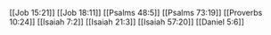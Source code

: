 [[Job 15:21]]
[[Job 18:11]]
[[Psalms 48:5]]
[[Psalms 73:19]]
[[Proverbs 10:24]]
[[Isaiah 7:2]]
[[Isaiah 21:3]]
[[Isaiah 57:20]]
[[Daniel 5:6]]
